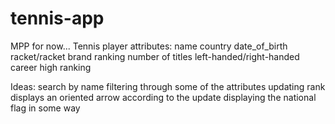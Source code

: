 # tennis-app
MPP for now...
Tennis player attributes:
    name
    country
    date_of_birth
    racket/racket brand
    ranking
    number of titles
    left-handed/right-handed
    career high ranking

Ideas:
    search by name
    filtering through some of the attributes
    updating rank displays an oriented arrow according to the update
    displaying the national flag in some way
